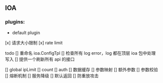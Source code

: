 ## IOA

### plugins:

* default plugin

[x] 请求大小限制
[x] rate limit


todo 
[] 重命名 ioa.ConfigTpl
[] 检查所有 log error，log 都在顶层 ioa 包中处理写入
[] 提供一个刷新所有 api 的接口


[] global ipLimit
[] count
[] auth
[] 数据缓存
[] 参数映射
[] 额外参数
[] 参数校验
[] 熔断机制
[] 服务降级
[] 默认返回
[] 防重放攻击